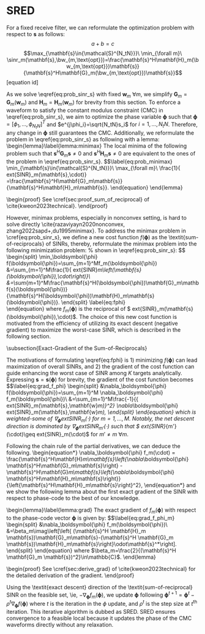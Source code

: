 # SRED
For a fixed receive filter, we can reformulate the optimization problem with respect to $\mathbf{s}$ as follows:
$$ a + b = c$$
$$\max_{\mathbf{s}\in{\mathcal{S}^{N_tN}}}\ \min_{\forall m}\ \sinr_m(\mathbf{s},\bw_{m,\text{opt}})=\frac{\mathbf{s}^H\mathbf{H}_m(\bw_{m,\text{opt}})\mathbf{s}}{\mathbf{s}^H\mathbf{G}_m(\bw_{m,\text{opt}})\mathbf{s}}$$[equation id]

As we solve \eqref{eq:prob_sinr_s} with fixed $\mathbf{w}_m\ \forall m$, we simplify $\mathbf{G}_m=\mathbf{G}_m(\mathbf{w}_m)$ and $\mathbf{H}_m=\mathbf{H}_m(\mathbf{w}_m)$ for brevity from this section.
To enforce a waveform to satisfy the constant modulus constraint (CMC) in \eqref{eq:prob_sinr_s}, we aim to optimize the phase variable $\boldsymbol{\phi}$ such that $\boldsymbol{\phi}=[\phi_1,...,\phi_{N_tN}]^T$ and $e^{j\phi_i}=\sqrt{N_tN}s_i$ for $i=1,...,N_tN$. Therefore, any change in $\boldsymbol{\phi}$ still guarantees the CMC. Additionally, we reformulate the problem in \eqref{eq:prob_sinr_s} as following with a lemma:
\begin{lemma}\label{lemma:minimax}
    The local minima of the following problem such that $\mathbf{s}^H\mathbf{G}_m\mathbf{s}\neq 0$ and $\mathbf{s}^H\mathbf{H}_m\mathbf{s}\neq 0$ are equivalent to the ones of the problem in \eqref{eq:prob_sinr_s}.
    $$\label{eq:prob_minimax}
        \min_{\mathbf{s}\in{\mathcal{S}^{N_tN}}}\ \max_{\forall m}\ \frac{1}{	ext{SINR}_m(\mathbf{s},\cdot)}
        =\frac{\mathbf{s}^H\mathbf{G}_m\mathbf{s}}{\mathbf{s}^H\mathbf{H}_m\mathbf{s}}.
    \end{equation}
\end{lemma}

\begin{proof}
    See \cref{sec:proof_sum_of_reciprocal} of \cite{kweon2023technical}.
\end{proof}

However, minimax problems, especially in nonconvex setting, is hard to solve directly \cite{razaviyayn2020nonconvex, zhang2022sapd+,du1995minimax}. To address the minimax problem in \cref{eq:prob_sinr_s}, we define a new cost function $f(\boldsymbol{\phi})$ as the \textit{sum-of-reciprocals} of SINRs, thereby, reformulate the minimax problem into the following minimization problem:
% shown in \eqref{eq:prob_sinr_s}:
$$
\begin{split}
    \min_\boldsymbol{\phi} f(\boldsymbol{\phi})=\sum_{m=1}^Mf_m(\boldsymbol{\phi})
    &=\sum_{m=1}^M\frac{1}{	ext{SINR}_m\left(\mathbf{s}(\boldsymbol{\phi}),\cdot\right)}\\
    &=\sum_{m=1}^M\frac{\mathbf{s}^H(\boldsymbol{\phi})\mathbf{G}_m\mathbf{s}(\boldsymbol{\phi})}
    {\mathbf{s}^H(\boldsymbol{\phi})\mathbf{H}_m\mathbf{s}(\boldsymbol{\phi})}.
\end{split}
\label{eq:fphi}   
\end{equation}
where $f_m(\boldsymbol{\phi})$ is the reciprocal of $	ext{SINR}_m(\mathbf{s}(\boldsymbol{\phi}),\cdot)$. The choice of this new cost function is motivated from the efficiency of utilizing its exact descent (negative gradient) to maximize the worst-case SINR, which is described in the following section.

\subsection{Exact-Gradient of the Sum-of-Reciprocals}

The motivations of formulating \eqref{eq:fphi} is 1) minimizing $f(\boldsymbol{\phi})$ can lead maximization of overall SINRs, and 2) the gradient of the cost function can guide enhancing the worst case of SINR among $K$ targets analytically. Expressing $\mathbf{s}=\mathbf{s}(\boldsymbol{\phi})$ for brevity, the gradient of the cost function becomes 
$$\label{eq:grad_f_phi}
\begin{split}
    &\nabla_\boldsymbol{\phi} f(\boldsymbol{\phi})=\sum_{m=1}^M \nabla_\boldsymbol{\phi} f_m(\boldsymbol{\phi})\\
    &=\sum_{m=1}^M\frac{-1}{\{	ext{SINR}_m(\mathbf{s},\mathbf{w}_m)\}^2}
    \nabla_\boldsymbol{\phi} 	ext{SINR}_m(\mathbf{s},\mathbf{w}_m),
\end{split}
\end{equation}
which is weighted-some of $\nabla_\boldsymbol{\phi} 	ext{SINR}_m(\cdot)$ for $m=1,...,M$. Notably, the net descent direction is dominated by $\nabla_\boldsymbol{\phi} 	ext{SINR}_{m'}(\cdot)$ such that $	ext{SINR}_{m'}(\cdot)\geq	ext{SINR}_m(\cdot)$ for $m'\neq m\ \forall m$. 

Following the chain rule of the partial derivatives, we can deduce the following.
\begin{equation*}
    \nabla_\boldsymbol{\phi} f_m(\cdot) = 
    \frac{\mathbf{s}^H\mathbf{H}_m\mathbf{s}\left\{\nabla_\boldsymbol{\phi} \mathbf{s}^H\mathbf{G}_m\mathbf{s}\right\}
    - \mathbf{s}^H\mathbf{G}_m\mathbf{s}\left\{\nabla_\boldsymbol{\phi} \mathbf{s}^H\mathbf{H}_m\mathbf{s}\right\}}
    {\left\{\mathbf{s}^H\mathbf{H}_m\mathbf{s}\right\}^2},
\end{equation*}
and we show the following lemma about the first exact gradient of the SINR with respect to phase-code to the best of our knowledge.

\begin{lemma}\label{lemma:grad}
    The exact gradient of $f_m(\boldsymbol{\phi})$ with respect to the phase-code vector $\boldsymbol{\phi}$ is given by:
    $$\label{eq:grad_f_phi_m}
    \begin{split}
        &\nabla_\boldsymbol{\phi} f_m(\boldsymbol{\phi})\\
        &=\beta_m\imag\left[\left\{
        (\mathbf{s}^H \mathbf{H}_m \mathbf{s})\mathbf{G}_m\mathbf{s}-(\mathbf{s}^H \mathbf{G}_m \mathbf{s})\mathbf{H}_m\mathbf{s}\right\}\odot\mathbf{s}^*\right].
    \end{split}
    \end{equation}
    where $\beta_m=\frac{2}{(\mathbf{s}^H \mathbf{G}_m \mathbf{s})^2}\in\mathbb{C}$.
\end{lemma}

\begin{proof}
    See \cref{sec:derive_grad} of \cite{kweon2023technical} for the detailed derivation of the gradient.
\end{proof}

Using the \textit{exact descent} direction of the \textit{sum-of-reciprocal} SINR on the feasible set, \ie, $-\nabla_\boldsymbol{\phi} f_m(\boldsymbol{\phi})$, we update $\boldsymbol{\phi}$ following $\boldsymbol{\phi}^{t+1}=\boldsymbol{\phi}^{t}-\rho^t\nabla_\boldsymbol{\phi} f(\boldsymbol{\phi})$ where $t$ is the iteration in the $\phi$ update, and $\rho^t$ is the step size at $t^\text{th}$ iteration. This iterative algorithm is dubbed as SRED. SRED ensures convergence to a feasible local because it updates the phase of the CMC waveforms directly without any relaxation. 
